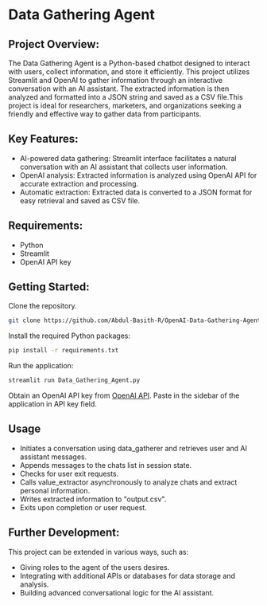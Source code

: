 # Data Gathering Agent 

## Project Overview:

The Data Gathering Agent is a Python-based chatbot designed to interact with users, collect  information, and store it efficiently. This project utilizes Streamlit and OpenAI to gather  information  through an interactive conversation with an AI assistant. The extracted information is then analyzed and formatted into a JSON string and saved as a CSV file.This project is ideal for researchers, marketers, and organizations seeking a friendly and effective way to gather data from participants.

## Key Features:

- AI-powered data gathering: Streamlit interface facilitates a natural conversation with an AI assistant that collects user information.
- OpenAI analysis: Extracted information is analyzed using OpenAI API for accurate extraction and processing.
- Automatic extraction: Extracted data is converted to a JSON format for easy retrieval and saved as CSV file.

## Requirements:

- Python
-  Streamlit
- OpenAI API key

## Getting Started:

Clone the repository.
```sh
git clone https://github.com/Abdul-Basith-R/OpenAI-Data-Gathering-Agent.git
```
Install the required Python packages:

```sh
pip install -r requirements.txt
```
Run the application:
```sh
streamlit run Data_Gathering_Agent.py
```
Obtain an OpenAI API key from [OpenAI API](https://platform.openai.com/api-keys). Paste in the sidebar of the application in API key field.

## Usage

- Initiates a conversation using data_gatherer and retrieves user and AI assistant messages.
- Appends messages to the chats list in session state.
- Checks for user exit requests.
- Calls value_extractor asynchronously to analyze chats and extract personal information.
- Writes extracted information to "output.csv".
- Exits upon completion or user request.

## Further Development:

This project can be extended in various ways, such as:

- Giving roles to the agent of the users desires.
- Integrating with additional APIs or databases for data storage and analysis.
- Building advanced conversational logic for the AI assistant.
